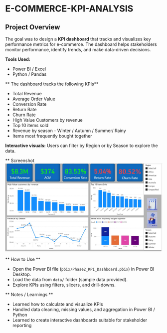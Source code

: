 # E-COMMERCE-KPI-ANALYSIS
## Project Overview
The goal was to design a **KPI dashboard** that tracks and visualizes key performance metrics for  e-commerce. The dashboard helps stakeholders monitor performance, identify trends, and make data-driven decisions.

**Tools Used:**
- Power BI / Excel
- Python / Pandas

** The dashboard tracks the following KPIs**
- Total Revenue
- Average Order Value
- Conversion Rate
- Return Rate
- Churn Rate
- High Value Customers by revenue
- Top 10 items sold
- Revenue by season - Winter / Autumn / Summer/ Rainy
- Items most frequently bought together

**Interactive visuals:** Users can filter by Region or by Season to explore the data. 

** Screenshot
![Dashboard Page 1](https://github.com/Rashmisharma0101/E-commerce-KPI-analysis---Dashboard/raw/main/Screenshot%20Dashboard.jpg)

** How to Use **
- Open the Power BI file (`pbix/Phase2_KPI_Dashboard.pbix`) in Power BI Desktop.  
- Load the data from `data/` folder (sample data provided).  
- Explore KPIs using filters, slicers, and drill-downs.

** Notes / Learnings **
- Learned how to calculate and visualize KPIs
- Handled data cleaning, missing values, and aggregation in Power BI / Python
- Learned to create interactive dashboards suitable for stakeholder reporting

